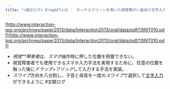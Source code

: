 ```yaml
---
title: "<論文ログ> Drag&Flick ： タッチスクリーンを用いた視覚障がい者向け文字入力方式"
---
```


[http://www.interaction-ipsj.org/archives/paper2013/data/Interaction2013/oral/data/pdf/13INT010.pdf](http://www.interaction-ipsj.org/archives/paper2013/data/Interaction2013/oral/data/pdf/13INT010.pdf)

* *視覚**障害者*は、*スマホ*操作時に押した位置を把握できない。
* 視覚障害者でも使用できるスマホ入力手法を実現するために、任意の位置を触った後に*ドラッグ*+*フリック*して入力する手法を実装。
* *スワイプ*方向を八分割し、子音と母音を一度の*スワイプ*で選択して[文字入力](%E6%96%87%E5%AD%97%E5%85%A5%E5%8A%9B.md)ができるように
  \#文献ログ
